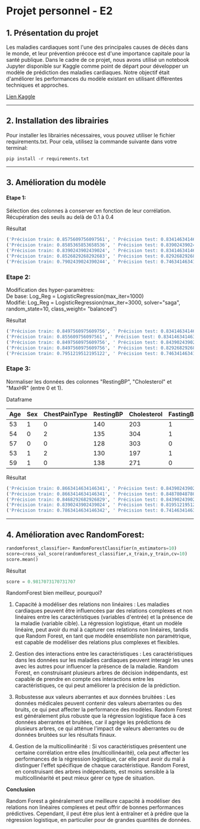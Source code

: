 # Projet personnel - E2

## 1. Présentation du projet

Les maladies cardiaques sont l'une des principales causes de décès dans le monde, et leur prévention précoce est d'une importance capitale pour la santé publique. Dans le cadre de ce projet, nous avons utilisé un notebook Jupyter disponible sur Kaggle comme point de départ pour développer un modèle de prédiction des maladies cardiaques. Notre objectif était d'améliorer les performances du modèle existant en utilisant différentes techniques et approches.

[Lien Kaggle](https://www.kaggle.com/code/elouanguyon/pr-diction-maladies-cardiaques)

----

## 2. Installation des librairies

Pour installer les librairies nécessaires, vous pouvez utiliser le fichier requirements.txt. Pour cela, utilisez la commande suivante dans votre terminal:

```
pip install -r requirements.txt
```

----

## 3. Amélioration du modèle

#### Etape 1:													
Sélection des colonnes à conserver en fonction de leur corrélation.													
Récupération des seuils au delà de 0.1 à 0.4													
													
Résultat
```python
('Précision train: 0.8575609756097561', ' Précision test: 0.8341463414634146', 'Seuil de corrélation : 0.0')													
('Précision train: 0.8585365853658536', ' Précision test: 0.8390243902439024', 'Seuil de corrélation : 0.1')													
('Précision train: 0.8390243902439024', ' Précision test: 0.8341463414634146', 'Seuil de corrélation : 0.2')													
('Précision train: 0.8526829268292683', ' Précision test: 0.8292682926829268', 'Seuil de corrélation : 0.3')													
('Précision train: 0.7902439024390244', ' Précision test: 0.7463414634146341', 'Seuil de corrélation : 0.4')													
```
													
### Etape 2:													
Modification des hyper-paramètres:													
De base: Log_Reg = LogisticRegression(max_iter=1000)													
Modifié: Log_Reg = LogisticRegression(max_iter=3000, solver="saga", random_state=10, class_weight= "balanced")													
													
Résultat	
```python
('Précision train: 0.8497560975609756', ' Précision test: 0.8341463414634146', 'Seuil de corrélation : 0.0')													
('Précision train: 0.855609756097561', ' Précision test: 0.8341463414634146', 'Seuil de corrélation : 0.1')													
('Précision train: 0.8497560975609756', ' Précision test: 0.8439024390243902', 'Seuil de corrélation : 0.2')													
('Précision train: 0.8497560975609756', ' Précision test: 0.8292682926829268', 'Seuil de corrélation : 0.3')													
('Précision train: 0.7951219512195122', ' Précision test: 0.7463414634146341', 'Seuil de corrélation : 0.4')													
```												
													
### Etape 3:													
Normaliser les données des colonnes "RestingBP", "Cholesterol" et "MaxHR" (entre 0 et 1).													
													
Dataframe

| Age | Sex | ChestPainType | RestingBP | Cholesterol | FastingBS | RestingECG | MaxHR | ExerciseAngina | Oldpeak | ST_Slope | ca | thal | HeartDisease |
|-----|-----|---------------|-----------|-------------|-----------|------------|-------|----------------|---------|----------|----|------|--------------|
| 53  |  1  |       0       |    140    |     203     |     1     |     0      |  155  |       1        |   3.1   |    0     |  0 |   3  |      0       |
| 54  |  0  |       2       |    135    |     304     |     1     |     1      |  170  |       0        |   0.0   |    2     |  0 |   2  |      1       |
| 57  |  0  |       0       |    128    |     303     |     0     |     0      |  159  |       0        |   0.0   |    2     |  1 |   2  |      1       |
| 53  |  1  |       2       |    130    |     197     |     1     |     0      |  152  |       0        |   1.2   |    0     |  0 |   2  |      1       |
| 59  |   1 |       0       |    138    |     271     |     0     |     0      |  182  |       0        |   0.0   |    2     |  0 |   2  |      1       |

													
Résultat
```python
('Précision train: 0.8663414634146341', ' Précision test: 0.8439024390243902', 'Seuil de corrélation : 0.0')													
('Précision train: 0.8663414634146341', ' Précision test: 0.848780487804878', 'Seuil de corrélation : 0.1')													
('Précision train: 0.8468292682926829', ' Précision test: 0.8439024390243902', 'Seuil de corrélation : 0.2')													
('Précision train: 0.8390243902439024', ' Précision test: 0.8195121951219512', 'Seuil de corrélation : 0.3')													
('Précision train: 0.7863414634146342', ' Précision test: 0.7414634146341463', 'Seuil de corrélation : 0.4')													
```
----												
													
## 4. Amélioration avec RandomForest:													

```python										
randomforest_classifier= RandomForestClassifier(n_estimators=10)													
score=cross_val_score(randomforest_classifier,x_train,y_train,cv=10)													
score.mean()
```												
													
Résultat
```python											
score = 0.9817073170731707													
```

RandomForest bien meilleur, pourquoi?	

1. Capacité à modéliser des relations non linéaires : Les maladies cardiaques peuvent être influencées par des relations complexes et non linéaires entre les caractéristiques (variables d'entrée) et la présence de la maladie (variable cible). La régression logistique, étant un modèle linéaire, peut avoir du mal à capturer ces relations non linéaires, tandis que Random Forest, en tant que modèle ensembliste non paramétrique, est capable de modéliser des relations plus complexes et flexibles.

2. Gestion des interactions entre les caractéristiques : Les caractéristiques dans les données sur les maladies cardiaques peuvent interagir les unes avec les autres pour influencer la présence de la maladie. Random Forest, en construisant plusieurs arbres de décision indépendants, est capable de prendre en compte ces interactions entre les caractéristiques, ce qui peut améliorer la précision de la prédiction.

3. Robustesse aux valeurs aberrantes et aux données bruitées : Les données médicales peuvent contenir des valeurs aberrantes ou des bruits, ce qui peut affecter la performance des modèles. Random Forest est généralement plus robuste que la régression logistique face à ces données aberrantes et bruitées, car il agrège les prédictions de plusieurs arbres, ce qui atténue l'impact de valeurs aberrantes ou de données bruitées sur les résultats finaux.

4. Gestion de la multicollinéarité : Si vos caractéristiques présentent une certaine corrélation entre elles (multicollinéarité), cela peut affecter les performances de la régression logistique, car elle peut avoir du mal à distinguer l'effet spécifique de chaque caractéristique. Random Forest, en construisant des arbres indépendants, est moins sensible à la multicollinéarité et peut mieux gérer ce type de situation.

**Conclusion**

Random Forest a généralement une meilleure capacité à modéliser des relations non linéaires complexes et peut offrir de bonnes performances prédictives.
Cependant, il peut être plus lent à entraîner et à prédire que la régression logistique, en particulier pour de grandes quantités de données.